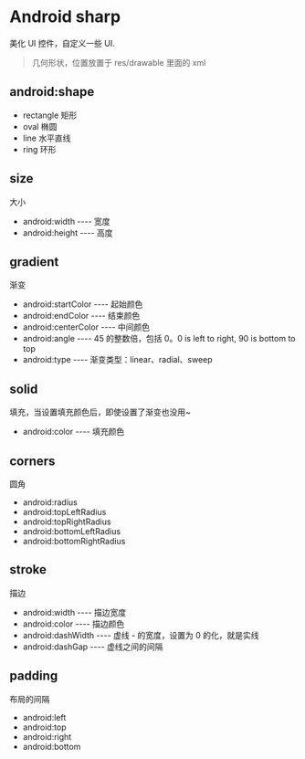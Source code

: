 # Android sharp

美化 UI 控件，自定义一些 UI.

> 几何形状，位置放置于 res/drawable 里面的 xml 

## android:shape

* rectangle	  矩形
* oval		  椭圆
* line		  水平直线	
* ring        环形

## size

大小

* android:width		---- 宽度
* android:height	---- 高度

## gradient

渐变

* android:startColor   ---- 起始颜色
* android:endColor	   ---- 结束颜色
* android:centerColor  ---- 中间颜色
* android:angle		   ---- 45 的整数倍，包括 0。0 is left to right, 90 is bottom to top
* android:type         ---- 渐变类型：linear、radial、sweep

## solid

填充，当设置填充颜色后，即使设置了渐变也没用~

* android:color        ---- 填充颜色


## corners

圆角

* android:radius
* android:topLeftRadius
* android:topRightRadius
* android:bottomLeftRadius
* android:bottomRightRadius


## stroke

描边

* android:width 		---- 描边宽度
* android:color 		---- 描边颜色
* android:dashWidth 	---- 虚线 - 的宽度，设置为 0 的化，就是实线
* android:dashGap		---- 虚线之间的间隔


## padding

布局的间隔

* android:left
* android:top
* android:right
* android:bottom
